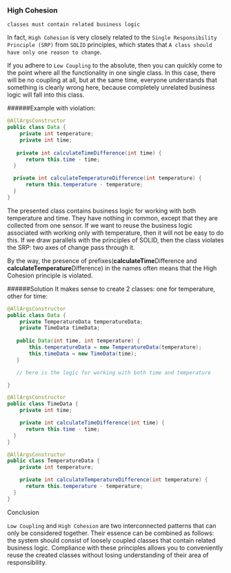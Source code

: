 ### High Cohesion
`classes must contain related business logic`  
  
In fact, `High Cohesion` is very closely related to the `Single Responsibility Principle (SRP)` from `SOLID` principles, which states that `A class should have only one reason to change`.  

If you adhere to `Low Coupling` to the absolute, then you can quickly come to the point where all the functionality in one single class. 
In this case, there will be no coupling at all, but at the same time, everyone understands that something is clearly wrong here, because completely unrelated business logic will fall into this class.  


######Example with violation:
```java
@AllArgsConstructor
public class Data {
    private int temperature;
    private int time;
   
   private int calculateTimeDifference(int time) {
      return this.time - time; 
  }

  private int calculateTemperatureDifference(int temperature) {
      return this.temperature - temperature; 
  }
}
```
The presented class contains business logic for working with both temperature and time. 
They have nothing in common, except that they are collected from one sensor. 
If we want to reuse the business logic associated with working only with temperature, then it will not be easy to do this. 
If we draw parallels with the principles of SOLID, then the class violates the SRP: two axes of change pass through it.

By the way, the presence of prefixes(**calculateTime**Difference and **calculateTemperature**Difference) 
in the names often means that the High Cohesion principle is violated.

######Solution
It makes sense to create 2 classes: one for temperature, other for time:
```java
@AllArgsConstructor
public class Data {
    private TemperatureData temperatureData;
    private TimeData timeData;
   
   public Data(int time, int temperature) {
       this.temperatureData = new TemperatureData(temperature);
       this.timeData = new TimeData(time);
   }

   // here is the logic for working with both time and temperature

}

@AllArgsConstructor
public class TimeData {
    private int time;

    private int calculateTimeDifference(int time) {
      return this.time - time; 
  }
}

@AllArgsConstructor
public class TemperatureData {
    private int temperature;

    private int calculateTemperatureDifference(int temperature) {
      return this.temperature - temperature; 
  }
}
```

Conclusion

`Low Coupling` and `High Cohesion` are two interconnected patterns that can only be considered together. 
Their essence can be combined as follows: the system should consist of loosely coupled classes that contain related business logic. 
Compliance with these principles allows you to conveniently reuse the created classes without losing understanding of their area of responsibility.